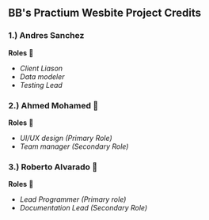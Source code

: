 ## BB's Practium Wesbite Project Credits ##

###  1.) Andres Sanchez ###

**Roles** :scroll:
* *Client Liason*
* *Data modeler*
* *Testing Lead*

###  2.) Ahmed Mohamed  :large_blue_diamond: ###

**Roles** :scroll:
* *UI/UX design (Primary Role)*
* *Team manager (Secondary Role)*

###  3.) Roberto Alvarado :blue_car: ###

**Roles** :scroll:
* *Lead Programmer (Primary role)*
* *Documentation Lead (Secondary Role)*
